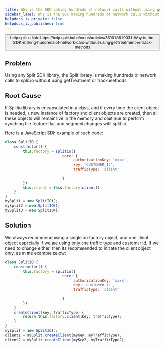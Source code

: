 ```yaml
---
title: Why is the SDK making hundreds of network calls without using getTreatment or track methods?
sidebar_label: Why is the SDK making hundreds of network calls without using getTreatment or track methods?
helpdocs_is_private: false
helpdocs_is_published: true
---
```


<p>
  <button style={{borderRadius:'8px', border:'1px', fontFamily:'Courier New', fontWeight:'800', textAlign:'left'}}> help.split.io link: https://help.split.io/hc/en-us/articles/360018619031-Why-is-the-SDK-making-hundreds-of-network-calls-without-using-getTreatment-or-track-methods </button>
</p>

## Problem

Using any Split SDK library, the Split library is making hundreds of network calls to split.io without using getTreatment or track methods

## Root Cause

If Splitio library is encapsulated in a class, and if every time the client object is needed, a new instance of factory and client objects are created, then all these objects will remain live in the memory and continue to perform synching the feature flag and segment changes with split.io.

Here is a JavaScript SDK example of such code:

```javascript
class SplitIO {
    constructor() {
        this.factory = splitio({
                          core: {
                               authorizationKey: 'xxxx',
                               key: 'CUSTOMER_ID',
                               trafficType: 'client'

                          }
        });
        this.client = this.factory.client();
    }
}
mySplit = new SplitIO();
mySplit2 = new SplitIO();
mySplit3 = new SplitIO();
```

## Solution

We always recommend using a singleton factory object, and one client object especially if we are using only one traffic type and customer id. If we need to change either, then its recommended to initiate the client object only, as in the example below:

```javascript
class SplitIO {
    constructor() {
        this.factory = splitio({
                          core: {
                               authorizationKey: 'xxxx',
                               key: 'CUSTOMER_ID',
                               trafficType: 'client'

                          }
        });
    }
    createClient(key, trafficType) {
        return this.factory.client(key, trafficType);
    }
}
mySplit = new SplitIO();
client1 = mySplit.createClient(myKey, myTrafficType);
client2 = mySplit.createClient(myKey2, myTrafficType2);
```